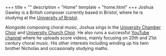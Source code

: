 +++
title = ""
description = "Home"
template = "home.html"
+++
Joshua Gawley is a British composer currently based in Bristol, where he is studying at the [University of Bristol](https://bristol.ac.uk).  

Alongside composing choral music, Joshua sings in the [University Chamber Choir](https://www.instagram.com/uob_chamberchoir?utm_source=ig_web_button_share_sheet&igsh=ZDNlZDc0MzIxNw==) and [University Church Choir](https://www.instagram.com/uobchurchchoir?utm_source=ig_web_button_share_sheet&igsh=ZDNlZDc0MzIxNw==). He also runs a successful [YouTube channel](https://www.youtube.com/c/@JoshuaGawley) where he uploads score videos, mainly focusing on <span class="ordinal">20th</span> and <span class="ordinal">21st</span> century choral music. His other interests including winding up his twin brother Nicholas and occasionally studying maths.